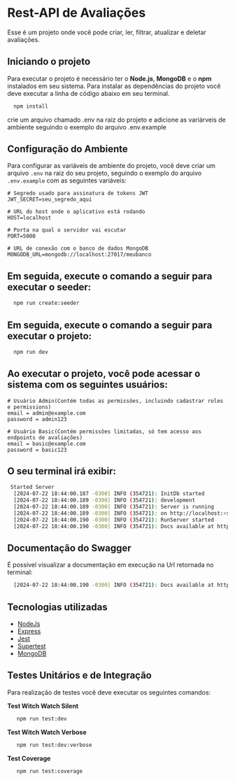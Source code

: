 # Rest-API de Avaliações
Esse é um projeto onde você pode criar, ler, filtrar, atualizar e deletar avaliações.

## Iniciando o projeto
Para executar o projeto é necessário ter o **Node.js**, **MongoDB** e o **npm** instalados em seu sistema.
Para instalar as dependências do projeto você deve executar a linha de código abaixo em seu terminal.

```bash
  npm install
```

crie um arquivo chamado .env na raiz do projeto e adicione as variárveis de ambiente seguindo o exemplo do arquivo .env.example

## Configuração do Ambiente

Para configurar as variáveis de ambiente do projeto, você deve criar um arquivo `.env` na raiz do seu projeto, seguindo o exemplo do arquivo `.env.example` com as seguintes variáveis:

```dotenv
# Segredo usado para assinatura de tokens JWT
JWT_SECRET=seu_segredo_aqui

# URL do host onde o aplicativo está rodando
HOST=localhost

# Porta na qual o servidor vai escutar
PORT=5000

# URL de conexão com o banco de dados MongoDB
MONGODB_URL=mongodb://localhost:27017/meubanco
```
## Em seguida, execute o comando a seguir para executar o seeder:

```bash
  npm run create:seeder
```


## Em seguida, execute o comando a seguir para executar o projeto:

```bash
  npm run dev
```

## Ao executar o projeto, você pode acessar o sistema com os seguintes usuários:

```dotenv
# Usuário Admin(Contém todas as permissôes, incluindo cadastrar roles e permissions)
email = admin@example.com
password = admin123

# Usuário Basic(Contém permissôes limitadas, só tem acesso aos endpoints de avaliações)
email = basic@example.com
password = basic123
```

## O seu terminal irá exibir:

```bash
 Started Server
  [2024-07-22 18:44:00.187 -0300] INFO (354721): InitDb started
  [2024-07-22 18:44:00.189 -0300] INFO (354721): development
  [2024-07-22 18:44:00.189 -0300] INFO (354721): Server is running
  [2024-07-22 18:44:00.189 -0300] INFO (354721): on http://localhost:<sua porta>
  [2024-07-22 18:44:00.190 -0300] INFO (354721): RunServer started
  [2024-07-22 18:44:00.190 -0300] INFO (354721): Docs available at http://localhost:<sua porta>/docs
```

## Documentação do Swagger
É possível visualizar a documentação em execução na Url retornada no terminal:

```bash
  [2024-07-22 18:44:00.190 -0300] INFO (354721): Docs available at http://localhost:<sua porta>/docs
```

## Tecnologias utilizadas
- [NodeJs](https://nodejs.org/pt)
- [Express](https://expressjs.com/)
- [Jest](https://jestjs.io/docs/next/getting-started)
- [Supertest](https://www.npmjs.com/package/supertest)
- [MongoDB](https://www.mongodb.com/)

## Testes Unitários e de Integração
Para realização de testes você deve executar os seguintes comandos:

**Test Witch Watch Silent**
```bash
   npm run test:dev
```

**Test Witch Watch Verbose**
```bash
   npm run test:dev:verbose
```

**Test Coverage**
```bash
   npm run test:coverage
```
